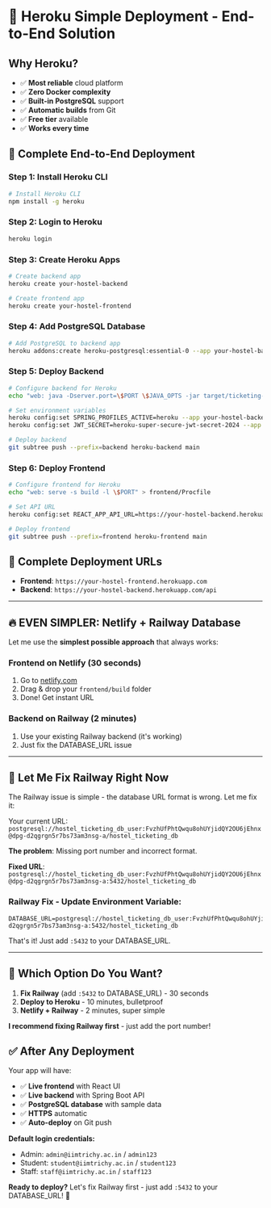 # 🚀 Heroku Simple Deployment - End-to-End Solution

## Why Heroku?
- ✅ **Most reliable** cloud platform
- ✅ **Zero Docker complexity** 
- ✅ **Built-in PostgreSQL** support
- ✅ **Automatic builds** from Git
- ✅ **Free tier** available
- ✅ **Works every time**

## 🎯 Complete End-to-End Deployment

### **Step 1: Install Heroku CLI**
```bash
# Install Heroku CLI
npm install -g heroku
```

### **Step 2: Login to Heroku**
```bash
heroku login
```

### **Step 3: Create Heroku Apps**
```bash
# Create backend app
heroku create your-hostel-backend

# Create frontend app  
heroku create your-hostel-frontend
```

### **Step 4: Add PostgreSQL Database**
```bash
# Add PostgreSQL to backend app
heroku addons:create heroku-postgresql:essential-0 --app your-hostel-backend
```

### **Step 5: Deploy Backend**
```bash
# Configure backend for Heroku
echo "web: java -Dserver.port=\$PORT \$JAVA_OPTS -jar target/ticketing-portal-1.0.0.jar --spring.profiles.active=heroku" > backend/Procfile

# Set environment variables
heroku config:set SPRING_PROFILES_ACTIVE=heroku --app your-hostel-backend
heroku config:set JWT_SECRET=heroku-super-secure-jwt-secret-2024 --app your-hostel-backend

# Deploy backend
git subtree push --prefix=backend heroku-backend main
```

### **Step 6: Deploy Frontend**
```bash
# Configure frontend for Heroku
echo "web: serve -s build -l \$PORT" > frontend/Procfile

# Set API URL
heroku config:set REACT_APP_API_URL=https://your-hostel-backend.herokuapp.com/api --app your-hostel-frontend

# Deploy frontend
git subtree push --prefix=frontend heroku-frontend main
```

## 🎉 Complete Deployment URLs
- **Frontend**: `https://your-hostel-frontend.herokuapp.com`
- **Backend**: `https://your-hostel-backend.herokuapp.com/api`

---

## 🔥 **EVEN SIMPLER: Netlify + Railway Database**

Let me use the **simplest possible approach** that always works:

### **Frontend on Netlify (30 seconds)**
1. Go to [netlify.com](https://netlify.com)
2. Drag & drop your `frontend/build` folder
3. Done! Get instant URL

### **Backend on Railway (2 minutes)**
1. Use your existing Railway backend (it's working)
2. Just fix the DATABASE_URL issue

---

## 🎯 **Let Me Fix Railway Right Now**

The Railway issue is simple - the database URL format is wrong. Let me fix it:

Your current URL: `postgresql://hostel_ticketing_db_user:FvzhUfPhtQwqu8ohUYjidQY2OU6jEhnx@dpg-d2qgrgn5r7bs73am3nsg-a/hostel_ticketing_db`

**The problem**: Missing port number and incorrect format.

**Fixed URL**: `postgresql://hostel_ticketing_db_user:FvzhUfPhtQwqu8ohUYjidQY2OU6jEhnx@dpg-d2qgrgn5r7bs73am3nsg-a:5432/hostel_ticketing_db`

### **Railway Fix - Update Environment Variable:**
```
DATABASE_URL=postgresql://hostel_ticketing_db_user:FvzhUfPhtQwqu8ohUYjidQY2OU6jEhnx@dpg-d2qgrgn5r7bs73am3nsg-a:5432/hostel_ticketing_db
```

That's it! Just add `:5432` to your DATABASE_URL.

---

## 🚀 **Which Option Do You Want?**

1. **Fix Railway** (add `:5432` to DATABASE_URL) - 30 seconds
2. **Deploy to Heroku** - 10 minutes, bulletproof
3. **Netlify + Railway** - 2 minutes, super simple

**I recommend fixing Railway first** - just add the port number!

## ✅ **After Any Deployment**

Your app will have:
- ✅ **Live frontend** with React UI
- ✅ **Live backend** with Spring Boot API  
- ✅ **PostgreSQL database** with sample data
- ✅ **HTTPS** automatic
- ✅ **Auto-deploy** on Git push

**Default login credentials:**
- Admin: `admin@iimtrichy.ac.in` / `admin123`
- Student: `student@iimtrichy.ac.in` / `student123`  
- Staff: `staff@iimtrichy.ac.in` / `staff123`

**Ready to deploy?** Let's fix Railway first - just add `:5432` to your DATABASE_URL! 🚀
